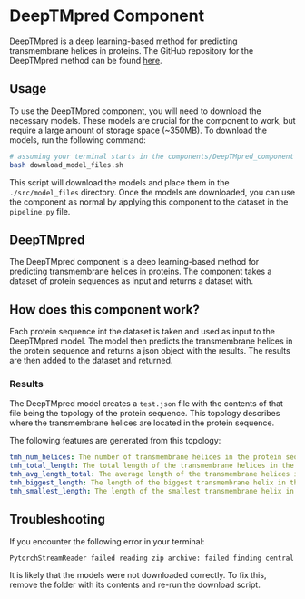 # DeepTMpred Component

DeepTMpred is a deep learning-based method for predicting transmembrane helices in proteins. The GitHub repository for the DeepTMpred method can be found [here](https://github.com/ISYSLAB-HUST/DeepTMpred).

## Usage

To use the DeepTMpred component, you will need to download the necessary models. These models are crucial for the component to work, but require a large amount of storage space (~350MB). To download the models, run the following command:

```bash
# assuming your terminal starts in the components/DeepTMpred_component directory
bash download_model_files.sh
```

This script will download the models and place them in the `./src/model_files` directory. Once the models are downloaded, you can use the component as normal by applying this component to the dataset in the `pipeline.py` file.

## DeepTMpred

The DeepTMpred component is a deep learning-based method for predicting transmembrane helices in proteins. The component takes a dataset of protein sequences as input and returns a dataset with.

## How does this component work?

Each protein sequence int the dataset is taken and used as input to the DeepTMpred model. The model then predicts the transmembrane helices in the protein sequence and returns a json object with the results. The results are then added to the dataset and returned.

### Results

The DeepTMpred model creates a `test.json` file with the contents of that file being the topology of the protein sequence. This topology describes where the transmembrane helices are located in the protein sequence.

The following features are generated from this topology:

```yaml
tmh_num_helices: The number of transmembrane helices in the protein sequence.
tmh_total_length: The total length of the transmembrane helices in the protein sequence.
tmh_avg_length_total: The average length of the transmembrane helices in the protein sequence.
tmh_biggest_length: The length of the biggest transmembrane helix in the protein sequence.
tmh_smallest_length: The length of the smallest transmembrane helix in the protein sequence.
```

## Troubleshooting

If you encounter the following error in your terminal:

```bash
PytorchStreamReader failed reading zip archive: failed finding central directory
```

It is likely that the models were not downloaded correctly. To fix this, remove the folder with its contents and re-run the download script.
